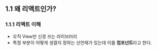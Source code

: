## 1.1 왜 리액트인가?
### 1.1.1 리액트 이해
- 오직 View만 신경 쓰는 라이브러리
- 특정 부분이 어떻게 생결지 정하는 선언체가 있는데 이를 **컴포넌트**라고 한다.